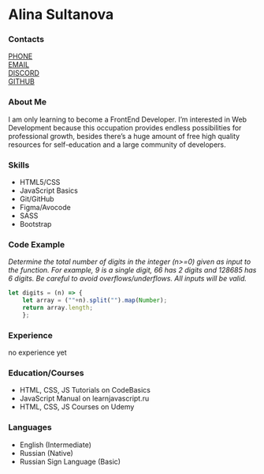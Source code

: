 # **Alina Sultanova**

### **Contacts**

[PHONE](sultanova1859@gmail.com)\
[EMAIL](+7(999)133-08-46)\
[DISCORD](Alina1859z#9703)\
[GITHUB](https://github.com/Alina1859)

### **About Me**

I am only learning to become a FrontEnd Developer. I’m interested in Web Development because this occupation provides endless possibilities for professional growth, besides there’s a huge amount of free high quality resources for self-education and a large community of developers.

### **Skills**

- HTML5/CSS
- JavaScript Basics
- Git/GitHub
- Figma/Avocode
- SASS
- Bootstrap

### **Code Example**

*Determine the total number of digits in the integer (n>=0) given as input to the function. For example, 9 is a single digit, 66 has 2 digits and 128685 has 6 digits. Be careful to avoid overflows/underflows. All inputs will be valid.*

```javascript
let digits = (n) => {
    let array = (""+n).split("").map(Number);
    return array.length;
    };
```

### **Experience**

no experience yet

### **Education/Courses**

- HTML, CSS, JS Tutorials on CodeBasics
- JavaScript Manual on learnjavascript.ru
- HTML, CSS, JS Courses on Udemy

### **Languages**

- English (Intermediate)
- Russian (Native)
- Russian Sign Language (Basic)
